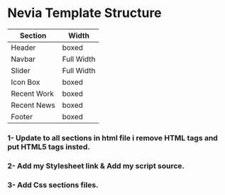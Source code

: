 # Nevia Template Structure 

Section | Width
------------ | -------------
Header | boxed
Navbar | Full Width
Slider | Full Width
Icon Box | boxed
Recent Work | boxed
Recent News | boxed
Footer | boxed 

### 1- Update to all sections in html file i remove HTML tags and put HTML5 tags insted.

### 2- Add my  Stylesheet link  & Add my script source.

### 3- Add Css sections files.